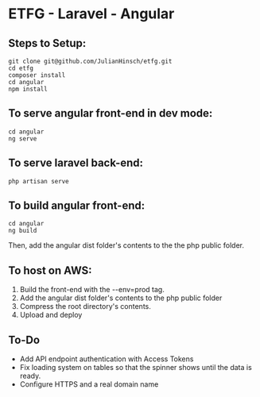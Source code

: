 # ETFG - Laravel - Angular

## Steps to Setup:
```
git clone git@github.com/JulianHinsch/etfg.git
cd etfg
composer install
cd angular
npm install
```

## To serve angular front-end in dev mode:
```
cd angular
ng serve
```

## To serve laravel back-end:
```
php artisan serve
```

## To build angular front-end:
```
cd angular
ng build
```

Then, add the angular dist folder's contents to the the php public folder.

## To host on AWS:
1. Build the front-end with the --env=prod tag.
2. Add the angular dist folder's contents to the php public folder
2. Compress the root directory's contents.
3. Upload and deploy

## To-Do
- Add API endpoint authentication with Access Tokens
- Fix loading system on tables so that the spinner shows until the data is ready.
- Configure HTTPS and a real domain name

